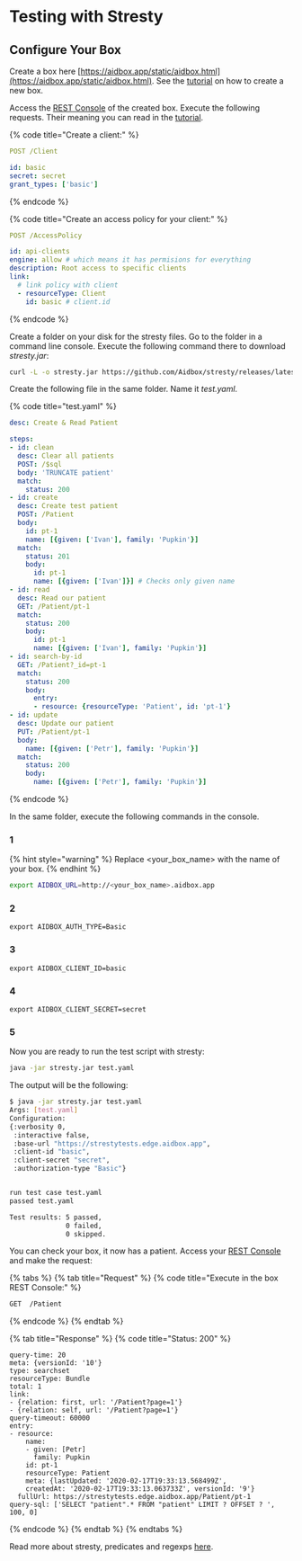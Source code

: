 # Testing with Stresty

## Configure Your Box

Create a box here [https://aidbox.app/static/aidbox.html](https://aidbox.app/static/aidbox.html). See the [tutorial](../installation/use-aidbox.cloud.md) on how to create a new box.

Access the [REST Console](rest-console.md) of the created box. Execute the following requests. Their meaning you can read in the [tutorial](../auth/basic-auth.md#register-client).

{% code title="Create a client:" %}
```yaml
POST /Client

id: basic
secret: secret
grant_types: ['basic']
```
{% endcode %}

{% code title="Create an access policy for your client:" %}
```yaml
POST /AccessPolicy

id: api-clients
engine: allow # which means it has permisions for everything
description: Root access to specific clients
link:
  # link policy with client
  - resourceType: Client
    id: basic # client.id
```
{% endcode %}

Create a folder on your disk for the stresty files. Go to the folder in a command line console. Execute the following command there to download _stresty.jar_:

```bash
curl -L -o stresty.jar https://github.com/Aidbox/stresty/releases/latest/download/stresty.jar
```

Create the following file in the same folder. Name it _test.yaml_.

{% code title="test.yaml" %}
```yaml
desc: Create & Read Patient

steps:
- id: clean
  desc: Clear all patients
  POST: /$sql
  body: 'TRUNCATE patient'
  match:
    status: 200
- id: create
  desc: Create test patient
  POST: /Patient
  body:
    id: pt-1
    name: [{given: ['Ivan'], family: 'Pupkin'}]
  match:
    status: 201
    body:
      id: pt-1
      name: [{given: ['Ivan']}] # Checks only given name
- id: read
  desc: Read our patient
  GET: /Patient/pt-1
  match:
    status: 200
    body:
      id: pt-1
      name: [{given: ['Ivan'], family: 'Pupkin'}]
- id: search-by-id
  GET: /Patient?_id=pt-1
  match:
    status: 200
    body:
      entry:
      - resource: {resourceType: 'Patient', id: 'pt-1'}
- id: update
  desc: Update our patient
  PUT: /Patient/pt-1
  body:
    name: [{given: ['Petr'], family: 'Pupkin'}]
  match:
    status: 200
    body:
      name: [{given: ['Petr'], family: 'Pupkin'}]
```
{% endcode %}

In the same folder, execute the following commands in the console.

### 1

{% hint style="warning" %}
Replace &lt;your\_box\_name&gt; with the name of your box.
{% endhint %}

```bash
export AIDBOX_URL=http://<your_box_name>.aidbox.app
```

### 2

```text
export AIDBOX_AUTH_TYPE=Basic
```

### 3

```text
export AIDBOX_CLIENT_ID=basic
```

### 4

```text
export AIDBOX_CLIENT_SECRET=secret
```

### 5

Now you are ready to run the test script with stresty:

```bash
java -jar stresty.jar test.yaml
```

The output will be the following:

```bash
$ java -jar stresty.jar test.yaml
Args: [test.yaml]
Configuration:
{:verbosity 0,
 :interactive false,
 :base-url "https://strestytests.edge.aidbox.app",
 :client-id "basic",
 :client-secret "secret",
 :authorization-type "Basic"}


run test case test.yaml
passed test.yaml

Test results: 5 passed,
              0 failed,
              0 skipped.
```

You can check your box, it now has a patient. Access your [REST Console](rest-console.md) and make the request:

{% tabs %}
{% tab title="Request" %}
{% code title="Execute in the box REST Console:" %}
```bash
GET  /Patient
```
{% endcode %}
{% endtab %}

{% tab title="Response" %}
{% code title="Status: 200" %}
```
query-time: 20
meta: {versionId: '10'}
type: searchset
resourceType: Bundle
total: 1
link:
- {relation: first, url: '/Patient?page=1'}
- {relation: self, url: '/Patient?page=1'}
query-timeout: 60000
entry:
- resource:
    name:
    - given: [Petr]
      family: Pupkin
    id: pt-1
    resourceType: Patient
    meta: {lastUpdated: '2020-02-17T19:33:13.568499Z', 
    createdAt: '2020-02-17T19:33:13.063733Z', versionId: '9'}
  fullUrl: https://strestytests.edge.aidbox.app/Patient/pt-1
query-sql: ['SELECT "patient".* FROM "patient" LIMIT ? OFFSET ? ', 100, 0]
```
{% endcode %}
{% endtab %}
{% endtabs %}

Read more about stresty, predicates and regexps [here](https://github.com/Aidbox/stresty).

